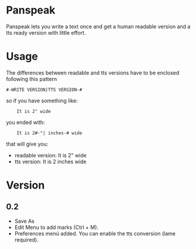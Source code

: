 # Panspeak

Panspeak lets you write a text once and get a human readable version and a tts ready version with little effort.

# Usage

The differences between readable and tts versions have to be enclosed following this pattern

    #-WRITE VERSION|TTS VERSION-#

so if you have something like: 

        It is 2" wide 

you ended with:

        It is 2#-"| inches-# wide


that will give you:

-   readable version: It is 2" wide
-   tts version: It is 2 inches wide

 
# Version

## 0.2

-   Save As
-   Edit Menu to add marks (Ctrl + M).
-   Preferences menú added. You can enable the tts conversion (lame required). 
